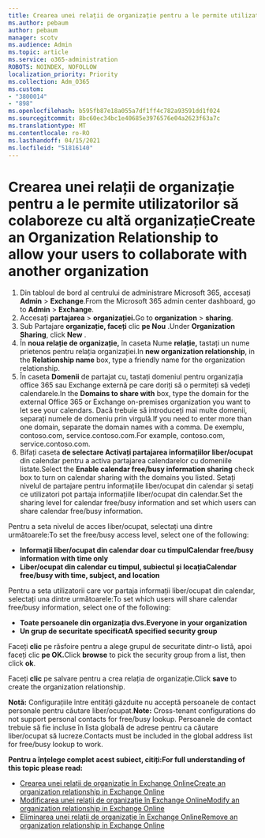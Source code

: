 ```yaml
---
title: Crearea unei relații de organizație pentru a le permite utilizatorilor să colaboreze cu altă organizație
ms.author: pebaum
author: pebaum
manager: scotv
ms.audience: Admin
ms.topic: article
ms.service: o365-administration
ROBOTS: NOINDEX, NOFOLLOW
localization_priority: Priority
ms.collection: Adm_O365
ms.custom:
- "3800014"
- "898"
ms.openlocfilehash: b595fb87e18a055a7df1ff4c782a93591dd1f024
ms.sourcegitcommit: 8bc60ec34bc1e40685e3976576e04a2623f63a7c
ms.translationtype: MT
ms.contentlocale: ro-RO
ms.lasthandoff: 04/15/2021
ms.locfileid: "51816140"
---
```

# <a name="create-an-organization-relationship-to-allow-your-users-to-collaborate-with-another-organization"></a><span data-ttu-id="41f61-102">Crearea unei relații de organizație pentru a le permite utilizatorilor să colaboreze cu altă organizație</span><span class="sxs-lookup"><span data-stu-id="41f61-102">Create an Organization Relationship to allow your users to collaborate with another organization</span></span>

1. <span data-ttu-id="41f61-103">Din tabloul de bord al centrului de administrare Microsoft 365, accesați **Admin**  >  **Exchange**.</span><span class="sxs-lookup"><span data-stu-id="41f61-103">From the Microsoft 365 admin center dashboard, go to **Admin** > **Exchange**.</span></span>
2. <span data-ttu-id="41f61-104">Accesați **partajarea**  >  **organizației.**</span><span class="sxs-lookup"><span data-stu-id="41f61-104">Go to **organization** > **sharing**.</span></span>
3. <span data-ttu-id="41f61-105">Sub Partajare **organizație, faceți** clic **pe Nou** .</span><span class="sxs-lookup"><span data-stu-id="41f61-105">Under **Organization Sharing**, click **New** .</span></span>
4. <span data-ttu-id="41f61-106">În **noua relație de organizație,** în caseta Nume **relație,** tastați un nume prietenos pentru relația organizației.</span><span class="sxs-lookup"><span data-stu-id="41f61-106">In **new organization relationship**, in the **Relationship name** box, type a friendly name for the organization relationship.</span></span>
5. <span data-ttu-id="41f61-107">În caseta **Domenii** de partajat cu, tastați domeniul pentru organizația office 365 sau Exchange externă pe care doriți să o permiteți să vedeți calendarele.</span><span class="sxs-lookup"><span data-stu-id="41f61-107">In the **Domains to share with** box, type the domain for the external Office 365 or Exchange on-premises organization you want to let see your calendars.</span></span> <span data-ttu-id="41f61-108">Dacă trebuie să introduceți mai multe domenii, separați numele de domeniu prin virgulă.</span><span class="sxs-lookup"><span data-stu-id="41f61-108">If you need to enter more than one domain, separate the domain names with a comma.</span></span> <span data-ttu-id="41f61-109">De exemplu, contoso.com, service.contoso.com.</span><span class="sxs-lookup"><span data-stu-id="41f61-109">For example, contoso.com, service.contoso.com.</span></span>
6. <span data-ttu-id="41f61-110">Bifați caseta **de selectare Activați partajarea informațiilor liber/ocupat** din calendar pentru a activa partajarea calendarelor cu domeniile listate.</span><span class="sxs-lookup"><span data-stu-id="41f61-110">Select the **Enable calendar free/busy information sharing** check box to turn on calendar sharing with the domains you listed.</span></span> <span data-ttu-id="41f61-111">Setați nivelul de partajare pentru informațiile liber/ocupat din calendar și setați ce utilizatori pot partaja informațiile liber/ocupat din calendar.</span><span class="sxs-lookup"><span data-stu-id="41f61-111">Set the sharing level for calendar free/busy information and set which users can share calendar free/busy information.</span></span>  

<span data-ttu-id="41f61-112">Pentru a seta nivelul de acces liber/ocupat, selectați una dintre următoarele:</span><span class="sxs-lookup"><span data-stu-id="41f61-112">To set the free/busy access level, select one of the following:</span></span>

- <span data-ttu-id="41f61-113">**Informații liber/ocupat din calendar doar cu timpul**</span><span class="sxs-lookup"><span data-stu-id="41f61-113">**Calendar free/busy information with time only**</span></span>
- <span data-ttu-id="41f61-114">**Liber/ocupat din calendar cu timpul, subiectul și locația**</span><span class="sxs-lookup"><span data-stu-id="41f61-114">**Calendar free/busy with time, subject, and location**</span></span>  

 <span data-ttu-id="41f61-115">Pentru a seta utilizatorii care vor partaja informații liber/ocupat din calendar, selectați una dintre următoarele:</span><span class="sxs-lookup"><span data-stu-id="41f61-115">To set which users will share calendar free/busy information, select one of the following:</span></span>

- <span data-ttu-id="41f61-116">**Toate persoanele din organizația dvs.**</span><span class="sxs-lookup"><span data-stu-id="41f61-116">**Everyone in your organization**</span></span>
- <span data-ttu-id="41f61-117">**Un grup de securitate specificat**</span><span class="sxs-lookup"><span data-stu-id="41f61-117">**A specified security group**</span></span>  

<span data-ttu-id="41f61-118">Faceți **clic** pe răsfoire pentru a alege grupul de securitate dintr-o listă, apoi faceți clic **pe OK.**</span><span class="sxs-lookup"><span data-stu-id="41f61-118">Click **browse** to pick the security group from a list, then click **ok**.</span></span>

<span data-ttu-id="41f61-119">Faceți **clic** pe salvare pentru a crea relația de organizație.</span><span class="sxs-lookup"><span data-stu-id="41f61-119">Click **save** to create the organization relationship.</span></span>  

<span data-ttu-id="41f61-120">**Notă:** Configurațiile între entități găzduite nu acceptă persoanele de contact personale pentru căutare liber/ocupat.</span><span class="sxs-lookup"><span data-stu-id="41f61-120">**Note:** Cross-tenant configurations do not support personal contacts for free/busy lookup.</span></span> <span data-ttu-id="41f61-121">Persoanele de contact trebuie să fie incluse în lista globală de adrese pentru ca căutare liber/ocupat să lucreze.</span><span class="sxs-lookup"><span data-stu-id="41f61-121">Contacts must be included in the global address list for free/busy lookup to work.</span></span>

<span data-ttu-id="41f61-122">**Pentru a înțelege complet acest subiect, citiți:**</span><span class="sxs-lookup"><span data-stu-id="41f61-122">**For full understanding of this topic please read:**</span></span>

- [<span data-ttu-id="41f61-123">Crearea unei relații de organizație în Exchange Online</span><span class="sxs-lookup"><span data-stu-id="41f61-123">Create an organization relationship in Exchange Online</span></span>](https://docs.microsoft.com/exchange/sharing/organization-relationships/create-an-organization-relationship)
- [<span data-ttu-id="41f61-124">Modificarea unei relații de organizație în Exchange Online</span><span class="sxs-lookup"><span data-stu-id="41f61-124">Modify an organization relationship in Exchange Online</span></span>](https://docs.microsoft.com/exchange/sharing/organization-relationships/modify-an-organization-relationship)
- [<span data-ttu-id="41f61-125">Eliminarea unei relații de organizație în Exchange Online</span><span class="sxs-lookup"><span data-stu-id="41f61-125">Remove an organization relationship in Exchange Online</span></span>](https://docs.microsoft.com/exchange/sharing/organization-relationships/remove-an-organization-relationship)
